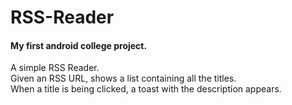# RSS-Reader
#### My first android college project.  
A simple RSS Reader.  
Given an RSS URL, shows a list containing all the titles.  
When a title is being clicked, a toast with the description appears.
